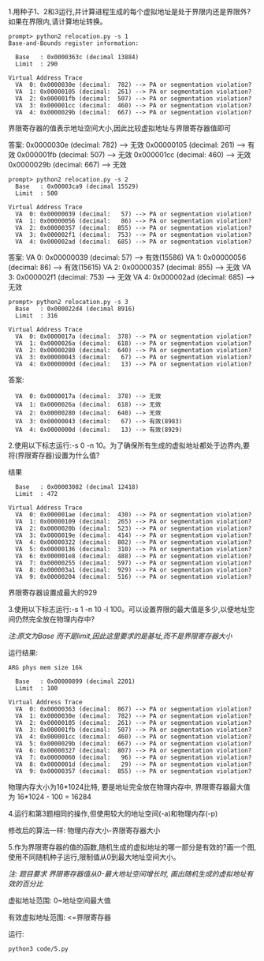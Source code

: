 1.用种子1、2和3运行,并计算进程生成的每个虚拟地址是处于界限内还是界限外? 如果在界限内,请计算地址转换。

```
prompt> python2 relocation.py -s 1 
Base-and-Bounds register information:

  Base   : 0x0000363c (decimal 13884)
  Limit  : 290

Virtual Address Trace
  VA  0: 0x0000030e (decimal:  782) --> PA or segmentation violation?
  VA  1: 0x00000105 (decimal:  261) --> PA or segmentation violation?
  VA  2: 0x000001fb (decimal:  507) --> PA or segmentation violation?
  VA  3: 0x000001cc (decimal:  460) --> PA or segmentation violation?
  VA  4: 0x0000029b (decimal:  667) --> PA or segmentation violation?
```

界限寄存器的值表示地址空间大小,因此比较虚拟地址与界限寄存器值即可

答案:
0x0000030e (decimal:  782) --> 无效
0x00000105 (decimal:  261) --> 有效
0x000001fb (decimal:  507) --> 无效
0x000001cc (decimal:  460) --> 无效
0x0000029b (decimal:  667) --> 无效


```
prompt> python2 relocation.py -s 2 
  Base   : 0x00003ca9 (decimal 15529)
  Limit  : 500

Virtual Address Trace
  VA  0: 0x00000039 (decimal:   57) --> PA or segmentation violation?
  VA  1: 0x00000056 (decimal:   86) --> PA or segmentation violation?
  VA  2: 0x00000357 (decimal:  855) --> PA or segmentation violation?
  VA  3: 0x000002f1 (decimal:  753) --> PA or segmentation violation?
  VA  4: 0x000002ad (decimal:  685) --> PA or segmentation violation?
```

答案:
  VA  0: 0x00000039 (decimal:   57) --> 有效(15586)
  VA  1: 0x00000056 (decimal:   86) --> 有效(15615)
  VA  2: 0x00000357 (decimal:  855) --> 无效
  VA  3: 0x000002f1 (decimal:  753) --> 无效
  VA  4: 0x000002ad (decimal:  685) --> 无效

```
prompt> python2 relocation.py -s 3
  Base   : 0x000022d4 (decimal 8916)
  Limit  : 316

Virtual Address Trace
  VA  0: 0x0000017a (decimal:  378) --> PA or segmentation violation?
  VA  1: 0x0000026a (decimal:  618) --> PA or segmentation violation?
  VA  2: 0x00000280 (decimal:  640) --> PA or segmentation violation?
  VA  3: 0x00000043 (decimal:   67) --> PA or segmentation violation?
  VA  4: 0x0000000d (decimal:   13) --> PA or segmentation violation?
```

答案:
```
  VA  0: 0x0000017a (decimal:  378) --> 无效
  VA  1: 0x0000026a (decimal:  618) --> 无效
  VA  2: 0x00000280 (decimal:  640) --> 无效
  VA  3: 0x00000043 (decimal:   67) --> 有效(8983)
  VA  4: 0x0000000d (decimal:   13) --> 有效(8929)
```

2.使用以下标志运行:-s 0 -n 10。为了确保所有生成的虚拟地址都处于边界内,要将(界限寄存器)设置为什么值?

结果
```
  Base   : 0x00003082 (decimal 12418)
  Limit  : 472

Virtual Address Trace
  VA  0: 0x000001ae (decimal:  430) --> PA or segmentation violation?
  VA  1: 0x00000109 (decimal:  265) --> PA or segmentation violation?
  VA  2: 0x0000020b (decimal:  523) --> PA or segmentation violation?
  VA  3: 0x0000019e (decimal:  414) --> PA or segmentation violation?
  VA  4: 0x00000322 (decimal:  802) --> PA or segmentation violation?
  VA  5: 0x00000136 (decimal:  310) --> PA or segmentation violation?
  VA  6: 0x000001e8 (decimal:  488) --> PA or segmentation violation?
  VA  7: 0x00000255 (decimal:  597) --> PA or segmentation violation?
  VA  8: 0x000003a1 (decimal:  929) --> PA or segmentation violation?
  VA  9: 0x00000204 (decimal:  516) --> PA or segmentation violation?
```

界限寄存器设置成最大的929

3.使用以下标志运行:-s 1 -n 10 -l 100。可以设置界限的最大值是多少,以便地址空间仍然完全放在物理内存中?

*注:原文为Base 而不是limit,因此这里要求的是基址,而不是界限寄存器大小*

运行结果:
```
ARG phys mem size 16k

  Base   : 0x00000899 (decimal 2201)
  Limit  : 100

Virtual Address Trace
  VA  0: 0x00000363 (decimal:  867) --> PA or segmentation violation?
  VA  1: 0x0000030e (decimal:  782) --> PA or segmentation violation?
  VA  2: 0x00000105 (decimal:  261) --> PA or segmentation violation?
  VA  3: 0x000001fb (decimal:  507) --> PA or segmentation violation?
  VA  4: 0x000001cc (decimal:  460) --> PA or segmentation violation?
  VA  5: 0x0000029b (decimal:  667) --> PA or segmentation violation?
  VA  6: 0x00000327 (decimal:  807) --> PA or segmentation violation?
  VA  7: 0x00000060 (decimal:   96) --> PA or segmentation violation?
  VA  8: 0x0000001d (decimal:   29) --> PA or segmentation violation?
  VA  9: 0x00000357 (decimal:  855) --> PA or segmentation violation?
```

物理内存大小为16*1024比特,
要是地址完全放在物理内存中,
界限寄存器最大值为 16\*1024 - 100 = 16284

4.运行和第3题相同的操作,但使用较大的地址空间(-a)和物理内存(-p)

修改后的算法一样:
物理内存大小-界限寄存器大小

5.作为界限寄存器的值的函数,随机生成的虚拟地址的哪一部分是有效的?画一个图,使用不同随机种子运行,限制值从0到最大地址空间大小。

*注: 题目要求 界限寄存器值从0-最大地址空间增长时, 画出随机生成的虚拟地址有效的百分比*

虚拟地址范围:
0~地址空间最大值

有效虚拟地址范围:
<=界限寄存器

运行:
```
python3 code/5.py
```